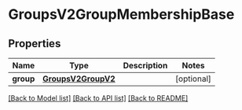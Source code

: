# GroupsV2GroupMembershipBase

## Properties
Name | Type | Description | Notes
------------ | ------------- | ------------- | -------------
**group** | [**GroupsV2GroupV2**](GroupsV2GroupV2.md) |  | [optional] 

[[Back to Model list]](../README.md#documentation-for-models) [[Back to API list]](../README.md#documentation-for-api-endpoints) [[Back to README]](../README.md)


